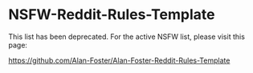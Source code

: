 # NSFW-Reddit-Rules-Template

This list has been deprecated.
For the active NSFW list, please visit this page:

https://github.com/Alan-Foster/Alan-Foster-Reddit-Rules-Template
